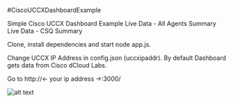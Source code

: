 #CiscoUCCXDashboardExample

Simple Cisco UCCX Dashboard Example
Live Data - All Agents Summary
Live Data - CSQ Summary


Clone, install dependencies and start node app.js.


Change UCCX IP Address in config.json (uccxipaddr). 
By default Dashboard gets data from Cisco dCloud Labs. 

Go to http://<- your ip address ->:3000/

![alt text](https://user-images.githubusercontent.com/31503217/30207258-9156446e-9497-11e7-9d40-8883de4ed8f0.png)
